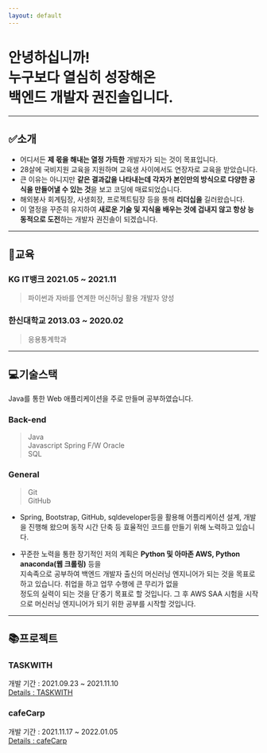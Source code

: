 ```yaml
---
layout: default
---
```


# **안녕하십니까!<br>누구보다 열심히 성장해온<br>백엔드 개발자 권진솔입니다.**
---

## **✅소개**
* 어디서든 **제 몫을 해내는 열정 가득한** 개발자가 되는 것이 목표입니다.
* 28살에 국비지원 교육을 지원하며 교육생 사이에서도 연장자로 교육을 받았습니다.
* 큰 이유는 아니지만 **같은 결과값을 나타내는데 각자가 본인만의 방식으로 다양한 공식을 만들어낼 수 있는 것**을 보고 코딩에 매료되었습니다.
* 해외봉사 회계팀장, 사생회장, 프로젝트팀장 등을 통해 **리더십을** 길러왔습니다.
* 이 열정을 꾸준히 유지하여 **새로운 기술 및 지식을 배우는 것에 겁내지 않고 항상 능동적으로 도전**하는 개발자 권진솔이 되겠습니다.

---

## **📝교육**
### KG IT뱅크 2021.05 ~ 2021.11
> 파이썬과 자바를 연계한 머신허닝 활용 개발자 양성

### 한신대학교 2013.03 ~ 2020.02
> 응용통계학과 

---

## **💻기술스택**  

Java를 통한 Web 애플리케이션을 주로 만들며 공부하였습니다.
### Back-end
> Java  
> Javascript
> Spring F/W
> Oracle  
> SQL

### General
> Git  
> GitHub

- Spring, Bootstrap, GitHub, sqldeveloper등을 활용해 어플리케이션 설계, 개발을 진행해 왔으며 동작 시간 단축 등 효율적인 코드를 만들기 위해 노력하고 있습니다.  

- 꾸준한 노력을 통한 장기적인 저의 계획은 **Python 및 아마존 AWS, Python anaconda(웹 크롤링)** 등을<br> 지속족으로 공부하여 백엔드 개발자 출신의 머신러닝 엔지니어가 되는 것을 목표로<br> 하고 있습니다. 취업을 하고 업무 수행에 큰 무리가 없을<br> 정도의 실력이 되는 것을 단˙중기 목표로 할 것입니다. 그 후 AWS SAA 시험을 시작으로 머신러닝 엔지니어가 되기 위한 공부를 시작할 것입니다.
---

## **📚프로젝트**

### TASKWITH
개발 기간 : 2021.09.23 ~ 2021.11.10  
[Details : TASKWITH](./TASKWITH.html)

### cafeCarp
개발 기간 : 2021.11.17 ~ 2022.01.05  
[Details : cafeCarp](./cafeCarp.html)
